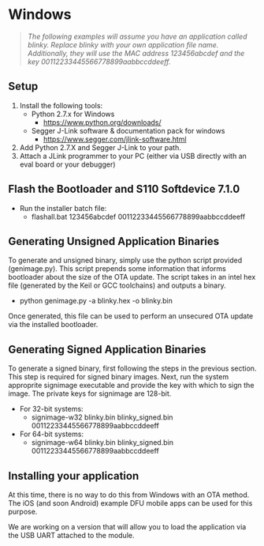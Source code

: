# Windows

> *The following examples will assume you have an application called blinky.  Replace blinky with your own
application file name.  Additionally, they will use the MAC address 123456abcdef and 
the key 00112233445566778899aabbccddeeff.*


Setup
-----
1. Install the following tools:
    * Python 2.7.x for Windows
        + https://www.python.org/downloads/
    * Segger J-Link software & documentation pack for windows
        + https://www.segger.com/jlink-software.html
2. Add Python 2.7.X and Segger J-Link to your path.
3. Attach a JLink programmer to your PC (either via USB directly with an eval board or your debugger)

Flash the Bootloader and S110 Softdevice 7.1.0
----------------------------------------------
* Run the installer batch file:
    + flashall.bat 123456abcdef 00112233445566778899aabbccddeeff

Generating Unsigned Application Binaries
----------------------------------------

To generate and unsigned binary, simply use the python script provided (genimage.py).  This script
prepends some information that informs bootloader about the size of the OTA update.  The script
takes in an intel hex file (generated by the Keil or GCC toolchains) and outputs a binary.

* python genimage.py -a blinky.hex -o blinky.bin

Once generated, this file can be used to perform an unsecured OTA update via the installed bootloader.

Generating Signed Application Binaries
--------------------------------------

To generate a signed binary, first following the steps in the previous section.  This step is required
for signed binary images.  Next, run the system approprite signimage executable and provide the key
with which to sign the image.  The private keys for signimage are 128-bit.

* For 32-bit systems:
    + signimage-w32 blinky.bin blinky_signed.bin 00112233445566778899aabbccddeeff
* For 64-bit systems:
    + signimage-w64 blinky.bin blinky_signed.bin 00112233445566778899aabbccddeeff
    
Installing your application
---------------------------

At this time, there is no way to do this from Windows with an OTA method.  The iOS (and soon Android) example 
DFU mobile apps can be used for this purpose.

We are working on a version that will allow you to load the application via the USB UART attached to the module.
